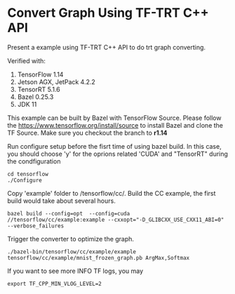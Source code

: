 # Convert Graph Using TF-TRT C++ API 
Present a example using TF-TRT C++ API to do trt graph converting.

Verified with:
1. TensorFlow 1.14
2. Jetson AGX, JetPack 4.2.2
3. TensorRT 5.1.6
4. Bazel 0.25.3
5. JDK 11

This example can be built by Bazel with TensorFlow Source.
Please follow the https://www.tensorflow.org/install/source to install Bazel and clone the TF Source.
Make sure you checkout the branch to **r1.14**

Run configure setup before the fisrt time of using bazel build. In this case, you should choose 'y' for the oprions related 'CUDA' and "TensorRT" during the condfiguration
```
cd tensorflow
./Configure
```

Copy 'example' folder to /tensorflow/cc/.
Build the CC example, the first build would take about several hours.
```
bazel build --config=opt  --config=cuda //tensorflow/cc/example:example --cxxopt="-D_GLIBCXX_USE_CXX11_ABI=0" --verbose_failures
```

Trigger the converter to optimize the graph.
```
./bazel-bin/tensorflow/cc/example/example tensorflow/cc/example/mnist_frozen_graph.pb ArgMax,Softmax
```

If you want to see more INFO TF logs, you may
```
export TF_CPP_MIN_VLOG_LEVEL=2
```

